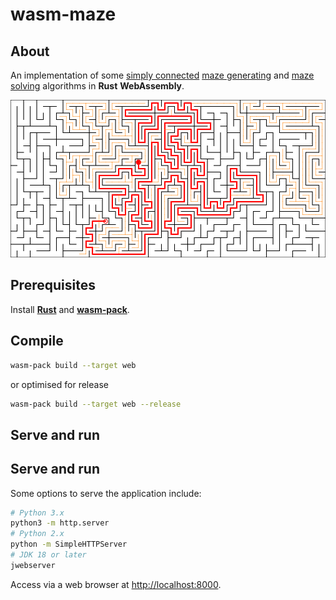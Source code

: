 # wasm-maze

## About

An implementation of some [simply connected](https://en.wikipedia.org/wiki/Simply_connected_space) [maze generating](https://en.wikipedia.org/wiki/Maze_generation_algorithm) and [maze solving](https://en.wikipedia.org/wiki/Maze-solving_algorithm) algorithms in **Rust** **WebAssembly**.

![Image of solved maze](./images/output.png)

## Prerequisites

Install [**Rust**](https://www.rust-lang.org/) and [**wasm-pack**](https://github.com/rustwasm/wasm-pack).

## Compile

```bash
wasm-pack build --target web
```
or optimised for release
```bash
wasm-pack build --target web --release
```

## Serve and run

## Serve and run

Some options to serve the application include:
```bash
# Python 3.x
python3 -m http.server
# Python 2.x
python -m SimpleHTTPServer
# JDK 18 or later
jwebserver
```

Access via a web browser at [http://localhost:8000](http://localhost:8000).
